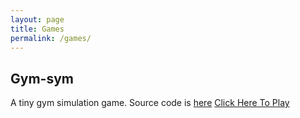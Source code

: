 ```yaml
---
layout: page
title: Games
permalink: /games/
---
```


## Gym-sym
A tiny gym simulation game.
Source code is [here](https://github.com/Samangan/gym-sym)
[Click Here To Play](/games/gym-sym)
